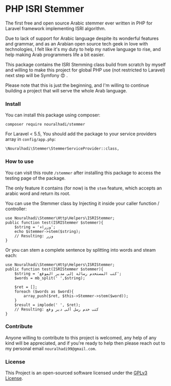 # PHP ISRI Stemmer

The first free and open source Arabic stemmer ever written in PHP for Laravel framework implementing ISRI algorithm.

Due to lack of support for Arabic language despite its wonderful features and grammar, and as an Arabian open source tech geek in love with technologies, I felt like it's my duty to help my native language to rise, and help making Arab programmers life a bit easier.

This package contains the ISRI Stemming class build from scratch by myself and willing to make this project for global PHP use (not restricted to Laravel) next step will be Symfony :heart_eyes: .

Please note that this is just the beginning, and I'm willing to continue building a project that will serve the whole Arab language.

### Install

You can install this package using composer: 

    composer require nouralhadi/stemmer
   
For Laravel < 5.5, You should add the package to your service providers array in `config/app.php`:

    \Nouralhadi\Stemmer\StemmerServiceProvider::class,

### How to use

You can visit this route `/stemmer` after installing this package to access the testing page of the package.

The only feature it contains (for now) is the `stem` feature, which accepts an arabic word and return its root.

You can use the Stemmer class by Injecting it inside your caller function / controller:

    use Nouralhadi\Stemmer\Http\Helpers\ISRIStemmer;
    public function test(ISRIStemmer $stemmer){
        $string = 'وزراء';
        echo $stemmer->stem($string);
        // Resulting: وزر
    } 
    

Or you can stem a complete sentence by splitting into words and steam each:

    use Nouralhadi\Stemmer\Http\Helpers\ISRIStemmer;
    public function test(ISRIStemmer $stemmer){
        $string = 'كتب المستخدم رسالة إلى مدير الموقع';
        $words = mb_split(' ',$string);
        
        $ret = [];
        foreach ($words as $word){
            array_push($ret, $this->Stemmer->stem($word));
        }
        $result = implode(' ', $ret);
        // Resulting: كتب خدم رسل ألى دير وقع 
    }

### Contribute

Anyone willing to contribute to this project is welcomed, any help of any kind will be appreciated, and if you're ready to help then please reach out to my personal email `nouralhadi99@gmail.com`. 

### License

This Project is an open-sourced software licensed under the [GPLv3 License](https://opensource.org/licenses/GPL-3.0).
